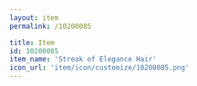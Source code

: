 ```yaml
---
layout: item
permalink: /10200085

title: Item
id: 10200085
item_name: 'Streak of Elegance Hair'
icon_url: 'item/icon/customize/10200085.png'
---
```

